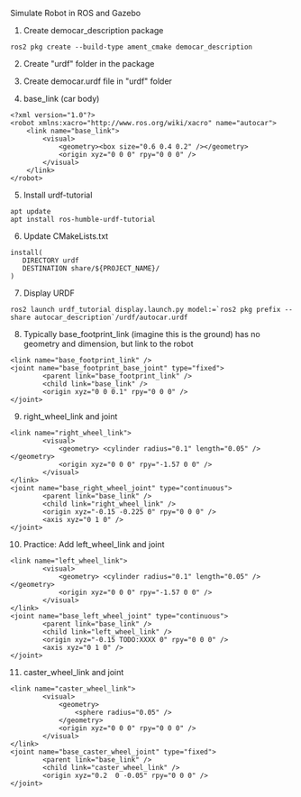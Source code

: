 Simulate Robot in ROS and Gazebo
1. Create democar_description package
```
ros2 pkg create --build-type ament_cmake democar_description
```

2. Create "urdf" folder in the package
3. Create democar.urdf file in "urdf" folder

4. base_link (car body)
```
<?xml version="1.0"?>
<robot xmlns:xacro="http://www.ros.org/wiki/xacro" name="autocar">
    <link name="base_link">
        <visual>
            <geometry><box size="0.6 0.4 0.2" /></geometry>
            <origin xyz="0 0 0" rpy="0 0 0" />
        </visual>
    </link>
</robot>
```
5. Install urdf-tutorial
```
apt update
apt install ros-humble-urdf-tutorial
```
6. Update CMakeLists.txt
```
install(
   DIRECTORY urdf 
   DESTINATION share/${PROJECT_NAME}/
)
```
7. Display URDF
```
ros2 launch urdf_tutorial display.launch.py model:=`ros2 pkg prefix --share autocar_description`/urdf/autocar.urdf
```
8. Typically base_footprint_link (imagine this is the ground) has no geometry and dimension, but link to the robot
```
<link name="base_footprint_link" />
<joint name="base_footprint_base_joint" type="fixed">
        <parent link="base_footprint_link" />
        <child link="base_link" />
        <origin xyz="0 0 0.1" rpy="0 0 0" />
</joint>
```
9. right_wheel_link and joint
```
<link name="right_wheel_link">
        <visual>
            <geometry> <cylinder radius="0.1" length="0.05" /></geometry>
            <origin xyz="0 0 0" rpy="-1.57 0 0" />
        </visual>
</link>
<joint name="base_right_wheel_joint" type="continuous">
        <parent link="base_link" />
        <child link="right_wheel_link" />
        <origin xyz="-0.15 -0.225 0" rpy="0 0 0" />
        <axis xyz="0 1 0" />
</joint>
```
10. Practice: Add left_wheel_link and joint
```
<link name="left_wheel_link">
        <visual>
            <geometry> <cylinder radius="0.1" length="0.05" /></geometry>
            <origin xyz="0 0 0" rpy="-1.57 0 0" />
        </visual>
</link>
<joint name="base_left_wheel_joint" type="continuous">
        <parent link="base_link" />
        <child link="left_wheel_link" />
        <origin xyz="-0.15 TODO:XXXX 0" rpy="0 0 0" />
        <axis xyz="0 1 0" />
</joint>
```
11. caster_wheel_link and joint
```
<link name="caster_wheel_link">
        <visual>
            <geometry>
                <sphere radius="0.05" />
            </geometry>
            <origin xyz="0 0 0" rpy="0 0 0" />
        </visual>
</link>
<joint name="base_caster_wheel_joint" type="fixed">
        <parent link="base_link" />
        <child link="caster_wheel_link" />
        <origin xyz="0.2  0 -0.05" rpy="0 0 0" />
</joint>

```
